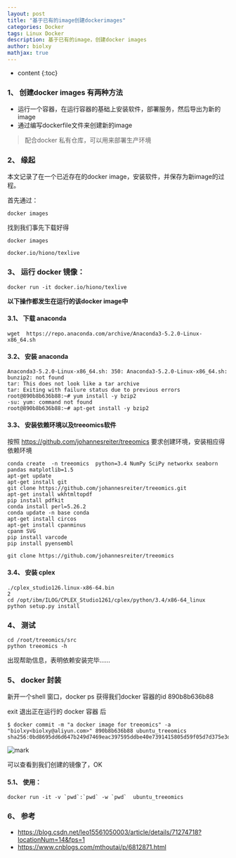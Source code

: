 ```yaml
---
layout: post
title: "基于已有的image创建dockerimages"
categories: Docker 
tags: Linux Docker
description: 基于已有的image，创建docker images
author: biolxy
mathjax: true
---
```


* content
{:toc}






### 1、 创建docker images 有两种方法

- 运行一个容器，在运行容器的基础上安装软件，部署服务，然后导出为新的image
- 通过编写dockerfile文件来创建新的image

>  配合docker 私有仓库，可以用来部署生产环境

### 2、 缘起

本文记录了在一个已近存在的docker image，安装软件，并保存为新image的过程。

首先通过：

```shell
docker images
```

找到我们事先下载好得

```shell
docker images
```

`docker.io/hiono/texlive`

### 3、 运行 docker 镜像：

```shell
docker run -it docker.io/hiono/texlive 
```

**以下操作都发生在运行的该docker image中**

#### 3.1、 下载 anaconda

```shell
wget  https://repo.anaconda.com/archive/Anaconda3-5.2.0-Linux-x86_64.sh
```

#### 3.2、 安装 anaconda

```shell
Anaconda3-5.2.0-Linux-x86_64.sh: 350: Anaconda3-5.2.0-Linux-x86_64.sh: bunzip2: not found
tar: This does not look like a tar archive
tar: Exiting with failure status due to previous errors
root@890b8b636b88:~# yum install -y bzip2
-su: yum: command not found
root@890b8b636b88:~# apt-get install -y bzip2
```

#### 3.3、 安装依赖环境以及treeomics软件

按照  https://github.com/johannesreiter/treeomics 要求创建环境，安装相应得依赖环境

```shell
conda create  -n treeomics  python=3.4 NumPy SciPy networkx seaborn pandas matplotlib=1.5
apt-get update 
apt-get install git
git clone https://github.com/johannesreiter/treeomics.git
apt-get install wkhtmltopdf
pip install pdfkit
conda install perl=5.26.2
conda update -n base conda
apt-get install circos
apt-get install cpanminus
cpanm SVG
pip install varcode
pip install pyensembl
```

```shell
git clone https://github.com/johannesreiter/treeomics
```

#### 3.4、 安装 cplex

```shell
./cplex_studio126.linux-x86-64.bin
2
cd /opt/ibm/ILOG/CPLEX_Studio1261/cplex/python/3.4/x86-64_linux
python setup.py install
```

### 4、 测试

```shell
cd /root/treeomics/src
python treeomics -h
```

出现帮助信息，表明依赖安装完毕……

### 5、 docker 封装

新开一个shell 窗口，docker ps 获得我们docker 容器的id  890b8b636b88

exit 退出正在运行的 docker 容器 后

```shell
$ docker commit -m "a docker image for treeomics" -a "biolxy<biolxy@aliyun.com>" 890b8b636b88 ubuntu_treeomics
sha256:0bd8695dd6d647b249d7469eac397595ddbe40e7391415805d59f05d7d375e3d
```

![mark](http://oiz501hli.bkt.clouddn.com/blog/180919/JDa0kG25Jg.png?imageslim)

可以查看到我们创建的镜像了，OK

#### 5.1、 使用：

```shell
docker run -it -v `pwd`:`pwd` -w `pwd`  ubuntu_treeomics
```

### 6、 **参考**

- https://blog.csdn.net/leo15561050003/article/details/71274718?locationNum=14&fps=1  
- https://www.cnblogs.com/mthoutai/p/6812871.html